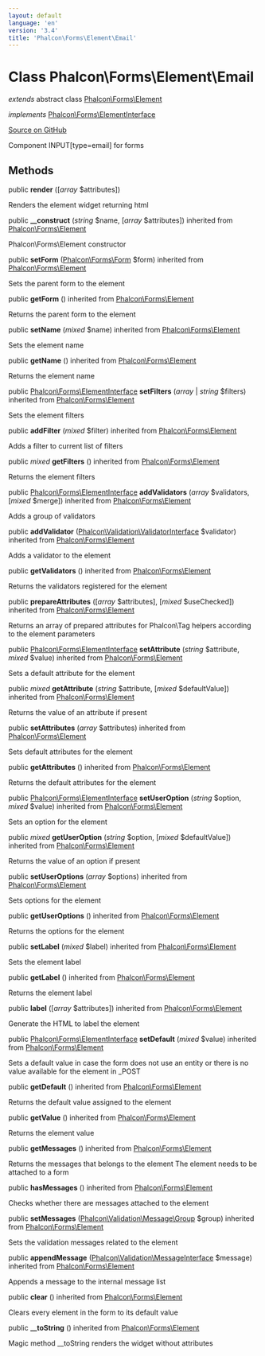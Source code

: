 ```yaml
---
layout: default
language: 'en'
version: '3.4'
title: 'Phalcon\Forms\Element\Email'
---
```

# Class **Phalcon\Forms\Element\Email**

*extends* abstract class [Phalcon\Forms\Element](/3.4/en/api/Phalcon_Forms_Element)

*implements* [Phalcon\Forms\ElementInterface](/3.4/en/api/Phalcon_Forms_ElementInterface)

<a href="https://github.com/phalcon/cphalcon/tree/v3.4.0/phalcon/forms/element/email.zep" class="btn btn-default btn-sm">Source on GitHub</a>

Component INPUT[type=email] for forms


## Methods
public  **render** ([*array* $attributes])

Renders the element widget returning html



public  **__construct** (*string* $name, [*array* $attributes]) inherited from [Phalcon\Forms\Element](/3.4/en/api/Phalcon_Forms_Element)

Phalcon\Forms\Element constructor



public  **setForm** ([Phalcon\Forms\Form](/3.4/en/api/Phalcon_Forms_Form) $form) inherited from [Phalcon\Forms\Element](/3.4/en/api/Phalcon_Forms_Element)

Sets the parent form to the element



public  **getForm** () inherited from [Phalcon\Forms\Element](/3.4/en/api/Phalcon_Forms_Element)

Returns the parent form to the element



public  **setName** (*mixed* $name) inherited from [Phalcon\Forms\Element](/3.4/en/api/Phalcon_Forms_Element)

Sets the element name



public  **getName** () inherited from [Phalcon\Forms\Element](/3.4/en/api/Phalcon_Forms_Element)

Returns the element name



public [Phalcon\Forms\ElementInterface](/3.4/en/api/Phalcon_Forms_ElementInterface) **setFilters** (*array* | *string* $filters) inherited from [Phalcon\Forms\Element](/3.4/en/api/Phalcon_Forms_Element)

Sets the element filters



public  **addFilter** (*mixed* $filter) inherited from [Phalcon\Forms\Element](/3.4/en/api/Phalcon_Forms_Element)

Adds a filter to current list of filters



public *mixed* **getFilters** () inherited from [Phalcon\Forms\Element](/3.4/en/api/Phalcon_Forms_Element)

Returns the element filters



public [Phalcon\Forms\ElementInterface](/3.4/en/api/Phalcon_Forms_ElementInterface) **addValidators** (*array* $validators, [*mixed* $merge]) inherited from [Phalcon\Forms\Element](/3.4/en/api/Phalcon_Forms_Element)

Adds a group of validators



public  **addValidator** ([Phalcon\Validation\ValidatorInterface](/3.4/en/api/Phalcon_Validation_ValidatorInterface) $validator) inherited from [Phalcon\Forms\Element](/3.4/en/api/Phalcon_Forms_Element)

Adds a validator to the element



public  **getValidators** () inherited from [Phalcon\Forms\Element](/3.4/en/api/Phalcon_Forms_Element)

Returns the validators registered for the element



public  **prepareAttributes** ([*array* $attributes], [*mixed* $useChecked]) inherited from [Phalcon\Forms\Element](/3.4/en/api/Phalcon_Forms_Element)

Returns an array of prepared attributes for Phalcon\Tag helpers
according to the element parameters



public [Phalcon\Forms\ElementInterface](/3.4/en/api/Phalcon_Forms_ElementInterface) **setAttribute** (*string* $attribute, *mixed* $value) inherited from [Phalcon\Forms\Element](/3.4/en/api/Phalcon_Forms_Element)

Sets a default attribute for the element



public *mixed* **getAttribute** (*string* $attribute, [*mixed* $defaultValue]) inherited from [Phalcon\Forms\Element](/3.4/en/api/Phalcon_Forms_Element)

Returns the value of an attribute if present



public  **setAttributes** (*array* $attributes) inherited from [Phalcon\Forms\Element](/3.4/en/api/Phalcon_Forms_Element)

Sets default attributes for the element



public  **getAttributes** () inherited from [Phalcon\Forms\Element](/3.4/en/api/Phalcon_Forms_Element)

Returns the default attributes for the element



public [Phalcon\Forms\ElementInterface](/3.4/en/api/Phalcon_Forms_ElementInterface) **setUserOption** (*string* $option, *mixed* $value) inherited from [Phalcon\Forms\Element](/3.4/en/api/Phalcon_Forms_Element)

Sets an option for the element



public *mixed* **getUserOption** (*string* $option, [*mixed* $defaultValue]) inherited from [Phalcon\Forms\Element](/3.4/en/api/Phalcon_Forms_Element)

Returns the value of an option if present



public  **setUserOptions** (*array* $options) inherited from [Phalcon\Forms\Element](/3.4/en/api/Phalcon_Forms_Element)

Sets options for the element



public  **getUserOptions** () inherited from [Phalcon\Forms\Element](/3.4/en/api/Phalcon_Forms_Element)

Returns the options for the element



public  **setLabel** (*mixed* $label) inherited from [Phalcon\Forms\Element](/3.4/en/api/Phalcon_Forms_Element)

Sets the element label



public  **getLabel** () inherited from [Phalcon\Forms\Element](/3.4/en/api/Phalcon_Forms_Element)

Returns the element label



public  **label** ([*array* $attributes]) inherited from [Phalcon\Forms\Element](/3.4/en/api/Phalcon_Forms_Element)

Generate the HTML to label the element



public [Phalcon\Forms\ElementInterface](/3.4/en/api/Phalcon_Forms_ElementInterface) **setDefault** (*mixed* $value) inherited from [Phalcon\Forms\Element](/3.4/en/api/Phalcon_Forms_Element)

Sets a default value in case the form does not use an entity
or there is no value available for the element in _POST



public  **getDefault** () inherited from [Phalcon\Forms\Element](/3.4/en/api/Phalcon_Forms_Element)

Returns the default value assigned to the element



public  **getValue** () inherited from [Phalcon\Forms\Element](/3.4/en/api/Phalcon_Forms_Element)

Returns the element value



public  **getMessages** () inherited from [Phalcon\Forms\Element](/3.4/en/api/Phalcon_Forms_Element)

Returns the messages that belongs to the element
The element needs to be attached to a form



public  **hasMessages** () inherited from [Phalcon\Forms\Element](/3.4/en/api/Phalcon_Forms_Element)

Checks whether there are messages attached to the element



public  **setMessages** ([Phalcon\Validation\Message\Group](/3.4/en/api/Phalcon_Validation_Message_Group) $group) inherited from [Phalcon\Forms\Element](/3.4/en/api/Phalcon_Forms_Element)

Sets the validation messages related to the element



public  **appendMessage** ([Phalcon\Validation\MessageInterface](/3.4/en/api/Phalcon_Validation_MessageInterface) $message) inherited from [Phalcon\Forms\Element](/3.4/en/api/Phalcon_Forms_Element)

Appends a message to the internal message list



public  **clear** () inherited from [Phalcon\Forms\Element](/3.4/en/api/Phalcon_Forms_Element)

Clears every element in the form to its default value



public  **__toString** () inherited from [Phalcon\Forms\Element](/3.4/en/api/Phalcon_Forms_Element)

Magic method __toString renders the widget without attributes



